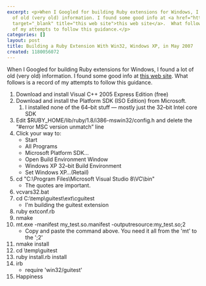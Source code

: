 ```yaml
---
excerpt: <p>When I Googled for building Ruby extensions for Windows, I found a lot
  of old (very old) information. I found some good info at <a href="http://blogs.law.harvard.edu/hoanga/2006/12/14/getting-a-ruby-c-extension-to-compile-on-windows/"
  target="_blank" title="this web site">this web site</a>.  What follows is a record
  of my attempts to follow this guidance.</p>
categories: []
layout: post
title: Building a Ruby Extension With Win32, Windows XP, in May 2007
created: 1180056072
---
```

<p>When I Googled for building Ruby extensions for Windows, I found a lot of old (very old) information. I found some good info at <a href="http://blogs.law.harvard.edu/hoanga/2006/12/14/getting-a-ruby-c-extension-to-compile-on-windows/" target="_blank" title="this web site">this web site</a>.  What follows is a record of my attempts to follow this guidance.</p> <ol> <li>Download and install Visual C++ 2005 Express Edition (free)</li> <li>Download and install the Platform SDK (ISO Edition) from Microsoft.<ol> <li>I installed none of the 64–bit stuff — mostly just the 32–bit Intel core SDK</li></ol></li>  <li>Edit $RUBY_HOME/lib/ruby/1.8/i386-mswin32/config.h and delete the “#error MSC version unmatch” line</li> <li>Click your way to:<ul> <li>Start</li> <li>All Programs</li> <li>Microsoft Platform SDK…</li> <li>Open Build Environment Window</li> <li>Windows XP 32–bit Build Environment</li> <li>Set Windows XP…(Retail)</li></ul></li>  <li>cd &quot;C:\Program Files\Microsoft Visual Studio 8\VC\bin&quot;<ul> <li>The quotes are important.</li></ul></li>  <li>vcvars32.bat</li> <li>cd C:\temp\guitest\ext\cguitest<ul> <li>I&#39;m building the guitest extension</li></ul></li>  <li>ruby extconf.rb</li> <li>nmake</li> <li>mt.exe -manifest my_test.so.manifest -outputresource:my_test.so;2<ul> <li>Copy and paste the command above. You need it all from the &#39;mt&#39; to the &#39;;2&#39;</li></ul></li>  <li>nmake install</li> <li>cd \temp\guitest</li> <li>ruby install.rb install</li> <li>irb<ul> <li>require &#39;win32/guitest&#39;</li></ul></li>  <li>Happiness</li></ol>
